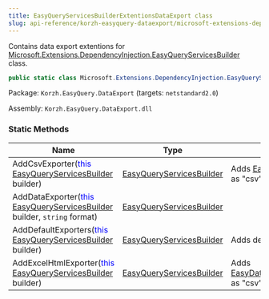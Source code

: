 ```yaml
---
title: EasyQueryServicesBuilderExtentionsDataExport class
slug: api-reference/korzh-easyquery-dataexport/microsoft-extensions-dependencyinjection-namespace/easyqueryservicesbuilderextentionsdataexport-class
---
```


Contains data export extentions for [Microsoft.Extensions.DependencyInjection.EasyQueryServicesBuilder](//easyquery/docs/api-reference/korzh-easyquery/microsoft-extensions-dependencyinjection-namespace/easyqueryservicesbuilder-class) class.
```csharp
public static class Microsoft.Extensions.DependencyInjection.EasyQueryServicesBuilderExtentionsDataExport

```
Package: `Korzh.EasyQuery.DataExport` (targets: `netstandard2.0`)

Assembly: `Korzh.EasyQuery.DataExport.dll`

### Static Methods

| Name | Type | Description | 
| --- | --- | --- | 
| AddCsvExporter(<span style='color: blue'>this</span> [EasyQueryServicesBuilder](//easyquery/docs/api-reference/korzh-easyquery/microsoft-extensions-dependencyinjection-namespace/easyqueryservicesbuilder-class) builder) | [EasyQueryServicesBuilder](//easyquery/docs/api-reference/korzh-easyquery/microsoft-extensions-dependencyinjection-namespace/easyqueryservicesbuilder-class) | Adds [EasyData.Export.CsvDataExporter](//easyquery/docs/api-reference/easydata-exporters-default/easydata-export-namespace/csvdataexporter-class) as "csv" format. | 
| AddDataExporter(<span style='color: blue'>this</span> [EasyQueryServicesBuilder](//easyquery/docs/api-reference/korzh-easyquery/microsoft-extensions-dependencyinjection-namespace/easyqueryservicesbuilder-class) builder, `string` format) | [EasyQueryServicesBuilder](//easyquery/docs/api-reference/korzh-easyquery/microsoft-extensions-dependencyinjection-namespace/easyqueryservicesbuilder-class) |  | 
| AddDefaultExporters(<span style='color: blue'>this</span> [EasyQueryServicesBuilder](//easyquery/docs/api-reference/korzh-easyquery/microsoft-extensions-dependencyinjection-namespace/easyqueryservicesbuilder-class) builder) | [EasyQueryServicesBuilder](//easyquery/docs/api-reference/korzh-easyquery/microsoft-extensions-dependencyinjection-namespace/easyqueryservicesbuilder-class) | Adds default exporters. | 
| AddExcelHtmlExporter(<span style='color: blue'>this</span> [EasyQueryServicesBuilder](//easyquery/docs/api-reference/korzh-easyquery/microsoft-extensions-dependencyinjection-namespace/easyqueryservicesbuilder-class) builder) | [EasyQueryServicesBuilder](//easyquery/docs/api-reference/korzh-easyquery/microsoft-extensions-dependencyinjection-namespace/easyqueryservicesbuilder-class) | Adds [EasyData.Export.ExcelHtmlDataExporter](//easyquery/docs/api-reference/easydata-exporters-default/easydata-export-namespace/excelhtmldataexporter-class) as "csv" format. |